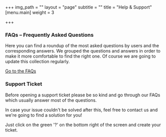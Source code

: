 +++
img_path = ""
layout = "page"
subtitle = ""
title = "Help & Support"
[menu.main]
weight = 3

+++
### FAQs – Frequently Asked Questions

Here you can find a roundup of the most asked questions by users and the corresponding answers. We grouped the questions and answers in order to make it more comfortable to find the right one. Of course we are going to update this collection regularly.

[Go to the FAQs](/faq)

### Support Ticket

Before opening a support ticket please be so kind and go through our FAQs which usually answer most of the questions.

In case your issue couldn't be solved after this, feel free to contact us and we're going to find a solution for you!

Just click on the green '?' on the bottom right of the screen and create your ticket.